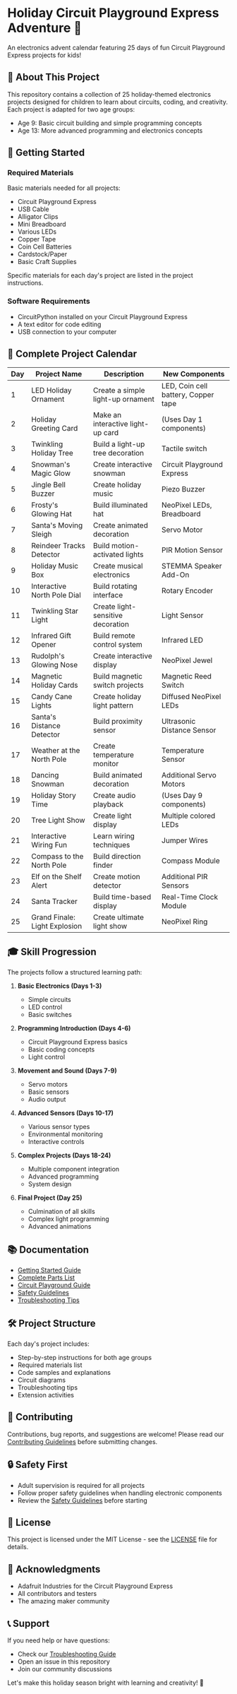 # Holiday Circuit Playground Express Adventure 🎄

An electronics advent calendar featuring 25 days of fun Circuit Playground Express projects for kids!

## 🎯 About This Project
This repository contains a collection of 25 holiday-themed electronics projects designed for children to learn about circuits, coding, and creativity. Each project is adapted for two age groups:
- Age 9: Basic circuit building and simple programming concepts
- Age 13: More advanced programming and electronics concepts

## 🚀 Getting Started

### Required Materials
Basic materials needed for all projects:
- Circuit Playground Express
- USB Cable
- Alligator Clips
- Mini Breadboard
- Various LEDs
- Copper Tape
- Coin Cell Batteries
- Cardstock/Paper
- Basic Craft Supplies

Specific materials for each day's project are listed in the project instructions.

### Software Requirements
- CircuitPython installed on your Circuit Playground Express
- A text editor for code editing
- USB connection to your computer

## 📅 Complete Project Calendar

| Day | Project Name | Description | New Components |
|-----|--------------|-------------|----------------|
| 1 | LED Holiday Ornament | Create a simple light-up ornament | LED, Coin cell battery, Copper tape |
| 2 | Holiday Greeting Card | Make an interactive light-up card | (Uses Day 1 components) |
| 3 | Twinkling Holiday Tree | Build a light-up tree decoration | Tactile switch |
| 4 | Snowman's Magic Glow | Create interactive snowman | Circuit Playground Express |
| 5 | Jingle Bell Buzzer | Create holiday music | Piezo Buzzer |
| 6 | Frosty's Glowing Hat | Build illuminated hat | NeoPixel LEDs, Breadboard |
| 7 | Santa's Moving Sleigh | Create animated decoration | Servo Motor |
| 8 | Reindeer Tracks Detector | Build motion-activated lights | PIR Motion Sensor |
| 9 | Holiday Music Box | Create musical electronics | STEMMA Speaker Add-On |
| 10 | Interactive North Pole Dial | Build rotating interface | Rotary Encoder |
| 11 | Twinkling Star Light | Create light-sensitive decoration | Light Sensor |
| 12 | Infrared Gift Opener | Build remote control system | Infrared LED |
| 13 | Rudolph's Glowing Nose | Create interactive display | NeoPixel Jewel |
| 14 | Magnetic Holiday Cards | Build magnetic switch projects | Magnetic Reed Switch |
| 15 | Candy Cane Lights | Create holiday light pattern | Diffused NeoPixel LEDs |
| 16 | Santa's Distance Detector | Build proximity sensor | Ultrasonic Distance Sensor |
| 17 | Weather at the North Pole | Create temperature monitor | Temperature Sensor |
| 18 | Dancing Snowman | Build animated decoration | Additional Servo Motors |
| 19 | Holiday Story Time | Create audio playback | (Uses Day 9 components) |
| 20 | Tree Light Show | Create light display | Multiple colored LEDs |
| 21 | Interactive Wiring Fun | Learn wiring techniques | Jumper Wires |
| 22 | Compass to the North Pole | Build direction finder | Compass Module |
| 23 | Elf on the Shelf Alert | Create motion detector | Additional PIR Sensors |
| 24 | Santa Tracker | Build time-based display | Real-Time Clock Module |
| 25 | Grand Finale: Light Explosion | Create ultimate light show | NeoPixel Ring |

## 🎓 Skill Progression

The projects follow a structured learning path:

1. **Basic Electronics (Days 1-3)**
   - Simple circuits
   - LED control
   - Basic switches

2. **Programming Introduction (Days 4-6)**
   - Circuit Playground Express basics
   - Basic coding concepts
   - Light control

3. **Movement and Sound (Days 7-9)**
   - Servo motors
   - Basic sensors
   - Audio output

4. **Advanced Sensors (Days 10-17)**
   - Various sensor types
   - Environmental monitoring
   - Interactive controls

5. **Complex Projects (Days 18-24)**
   - Multiple component integration
   - Advanced programming
   - System design

6. **Final Project (Day 25)**
   - Culmination of all skills
   - Complex light programming
   - Advanced animations

## 📚 Documentation
- [Getting Started Guide](docs/getting-started.md)
- [Complete Parts List](resources/parts-list.md)
- [Circuit Playground Guide](resources/circuit-playground-guide.md)
- [Safety Guidelines](resources/safety-guidelines.md)
- [Troubleshooting Tips](docs/troubleshooting.md)

## 🛠️ Project Structure
Each day's project includes:
- Step-by-step instructions for both age groups
- Required materials list
- Code samples and explanations
- Circuit diagrams
- Troubleshooting tips
- Extension activities

## 👥 Contributing
Contributions, bug reports, and suggestions are welcome! Please read our [Contributing Guidelines](CONTRIBUTING.md) before submitting changes.

## 🔒 Safety First
- Adult supervision is required for all projects
- Follow proper safety guidelines when handling electronic components
- Review the [Safety Guidelines](resources/safety-guidelines.md) before starting

## 📝 License
This project is licensed under the MIT License - see the [LICENSE](LICENSE) file for details.

## 🙏 Acknowledgments
- Adafruit Industries for the Circuit Playground Express
- All contributors and testers
- The amazing maker community

## 📞 Support
If you need help or have questions:
- Check our [Troubleshooting Guide](docs/troubleshooting.md)
- Open an issue in this repository
- Join our community discussions

Let's make this holiday season bright with learning and creativity! 🌟